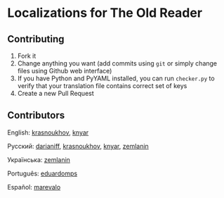 # Localizations for The Old Reader

## Contributing

1. Fork it
1. Change anything you want (add commits using ```git``` or simply change files using Github web interface)
1. If you have Python and PyYAML installed, you can run ```checker.py``` to verify that your translation file contains correct set of keys
1. Create a new Pull Request


## Contributors

English: [krasnoukhov](https://github.com/krasnoukhov), [knyar](https://github.com/knyar)

Русский: [darianiff](https://github.com/darianiff), [krasnoukhov](https://github.com/krasnoukhov), [knyar](https://github.com/knyar), [zemlanin](https://github.com/zemlanin)

Українська: [zemlanin](https://github.com/zemlanin)

Português: [eduardomps](https://github.com/eduardomps)

Español: [marevalo](https://github.com/marevalo)

